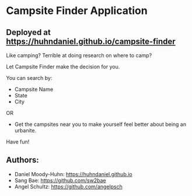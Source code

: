 # Campsite Finder Application 
## Deployed at https://huhndaniel.github.io/campsite-finder

Like camping? Terrible at doing research on where to camp?

Let Campsite Finder make the decision for you.

You can search by: 
- Campsite Name
- State
- City

OR
- Get the campsites near you to make yourself feel better about being an urbanite.

Have fun!

## Authors:
- Daniel Moody-Huhn: https://huhndaniel.github.io
- Sang Bae: https://github.com/sw2bae
- Angel Schultz: https://github.com/angelpsch
